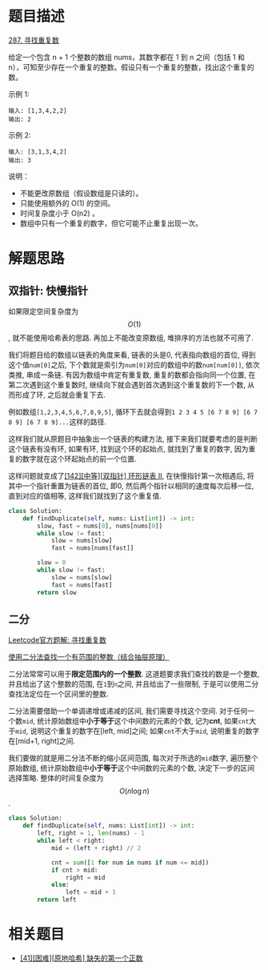 # 题目描述

[287. 寻找重复数](https://leetcode-cn.com/problems/find-the-duplicate-number/)

给定一个包含 n + 1 个整数的数组 nums，其数字都在 1 到 n 之间（包括 1 和 n），可知至少存在一个重复的整数。假设只有一个重复的整数，找出这个重复的数。

示例 1:
```
输入: [1,3,4,2,2]
输出: 2
```

示例 2:
```
输入: [3,1,3,4,2]
输出: 3
```

说明：

- 不能更改原数组（假设数组是只读的）。
- 只能使用额外的 O(1) 的空间。
- 时间复杂度小于 O(n2) 。
- 数组中只有一个重复的数字，但它可能不止重复出现一次。

# 解题思路

## 双指针: 快慢指针

如果限定空间复杂度为$$O(1)$$, 就不能使用哈希表的思路. 再加上不能改变原数组, 堆排序的方法也就不可用了.

我们将题目给的数组以链表的角度来看, 链表的头是0, 代表指向数组的首位, 得到这个值`num[0]`之后, 下个数就是索引为`num[0]`对应的数组中的数`num[num[0]]`, 依次类推, 串成一条链. 有因为数组中肯定有重复数, 重复的数都会指向同一个位置, 在第二次遇到这个重复数时, 继续向下就会遇到首次遇到这个重复数的下一个数, 从而形成了环, 之后就会重复下去.

例如数组`[1,2,3,4,5,6,7,8,9,5]`, 循环下去就会得到`1 2 3 4 5 [6 7 8 9] [6 7 8 9] [6 7 8 9]...`这样的路径.

这样我们就从原题目中抽象出一个链表的构建方法, 接下来我们就要考虑的是判断这个链表有没有环, 如果有环, 找到这个环的起始点, 就找到了重复的数字, 因为重复的数字就在这个环起始点的前一个位置.

这样问题就变成了[[142][中等][双指针] 环形链表 II](/Algorithm/链表/142-环形链表-II.md), 在快慢指针第一次相遇后, 将其中一个指针重置为链表的首位, 即0, 然后两个指针以相同的速度每次后移一位, 直到对应的值相等, 这样我们就找到了这个重复值.

```python
class Solution:
    def findDuplicate(self, nums: List[int]) -> int:
        slow, fast = nums[0], nums[nums[0]]
        while slow != fast:
            slow = nums[slow]
            fast = nums[nums[fast]]

        slow = 0
        while slow != fast:
            slow = nums[slow]
            fast = nums[fast]
        return slow
```

## 二分

[Leetcode官方题解: 寻找重复数](https://leetcode-cn.com/problems/find-the-duplicate-number/solution/xun-zhao-zhong-fu-shu-by-leetcode-solution/)

[使用二分法查找一个有范围的整数（结合抽屉原理）](https://leetcode-cn.com/problems/find-the-duplicate-number/solution/er-fen-fa-si-lu-ji-dai-ma-python-by-liweiwei1419/)

二分法常常可以用于**限定范围内的一个整数**. 这道题要求我们查找的数是一个整数, 并且给出了这个整数的范围, 在`1`到`n`之间, 并且给出了一些限制, 于是可以使用二分查找法定位在一个区间里的整数.

二分法需要借助一个单调递增或递减的区间, 我们需要寻找这个空间. 对于任何一个数`mid`, 统计原始数组中**小于等于**这个中间数的元素的个数, 记为**cnt**, 如果`cnt`大于`mid`, 说明这个重复的数字在[left, mid]之间; 如果`cnt`不大于`mid`, 说明重复的数字在[mid+1, right]之间.

我们要做的就是用二分法不断的缩小区间范围, 每次对于所选的`mid`数字, 遍历整个原始数组, 统计原始数组中**小于等于**这个中间数的元素的个数, 决定下一步的区间选择策略. 整体的时间复杂度为$$O(n \log n)$$.

```python
class Solution:
    def findDuplicate(self, nums: List[int]) -> int:
        left, right = 1, len(nums) - 1
        while left < right:
            mid = (left + right) // 2

            cnt = sum([1 for num in nums if num <= mid])
            if cnt > mid:
                right = mid
            else:
                left = mid + 1
        return left
```

# 相关题目

- [[41][困难][原地哈希] 缺失的第一个正数](/docs/problems/数组/41-缺失的第一个正数.md)

